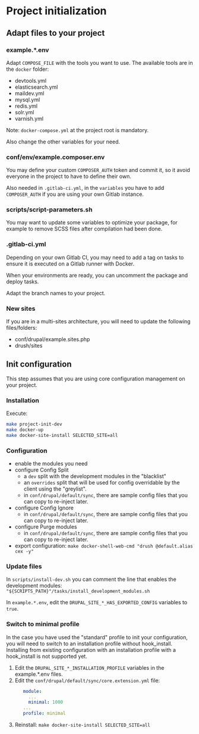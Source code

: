 # Project initialization

## Adapt files to your project

### example.*.env

Adapt `COMPOSE_FILE` with the tools you want to use. The available tools are in
the `docker` folder:
* devtools.yml
* elasticsearch.yml
* maildev.yml
* mysql.yml
* redis.yml
* solr.yml
* varnish.yml

Note: `docker-compose.yml` at the project root is mandatory.

Also change the other variables for your need.

### conf/env/example.composer.env

You may define your custom `COMPOSER_AUTH` token and commit it, so it avoid
everyone in the project to have to define their own.

Also needed in `.gitlab-ci.yml`, in the `variables` you have to add
`COMPOSER_AUTH` if you are using your own Gitlab instance.

### scripts/script-parameters.sh

You may want to update some variables to optimize your package, for example to
remove SCSS files after compilation had been done.

### .gitlab-ci.yml

Depending on your own Gitlab CI, you may need to add a tag on tasks to ensure
it is executed on a Gitlab runner with Docker.

When your environments are ready, you can uncomment the package and deploy tasks.

Adapt the branch names to your project.

### New sites

If you are in a multi-sites architecture, you will need to update the following
files/folders:
* conf/drupal/example.sites.php
* drush/sites

## Init configuration

This step assumes that you are using core configuration management on your
project.

### Installation
Execute:
```bash
make project-init-dev
make docker-up
make docker-site-install SELECTED_SITE=all
```

### Configuration

* enable the modules you need
* configure Config Split
  * a `dev` split with the development modules in the "blacklist"
  * an `overrides` split that will be used for config overridable by the client
    using the "greylist".
  * in `conf/drupal/default/sync`, there are sample config files that you can
    copy to re-inject later.
* configure Config Ignore
  * in `conf/drupal/default/sync`, there are sample config files that you can
    copy to re-inject later.
* configure Purge modules
  * in `conf/drupal/default/sync`, there are sample config files that you can
    copy to re-inject later.
* export configuration: `make docker-shell-web-cmd "drush @default.alias cex -y"`

### Update files

In `scripts/install-dev.sh` you can comment the line that enables the
development modules: `"${SCRIPTS_PATH}"/tasks/install_development_modules.sh`

In `example.*.env`, edit the `DRUPAL_SITE_*_HAS_EXPORTED_CONFIG` variables to
`true`.

### Switch to minimal profile

In the case you have used the "standard" profile to init your configuration, you
will need to switch to an installation profile without hook_install. Installing
from existing configuration with an installation profile with a hook_install is
not supported yet.

1. Edit the `DRUPAL_SITE_*_INSTALLATION_PROFILE` variables in the example.*.env
   files.
2. Edit the `conf/drupal/default/sync/core.extension.yml` file:
    ```yaml
       module:
         ...
         minimal: 1000
       ...
       profile: minimal
    ```
3. Reinstall: `make docker-site-install SELECTED_SITE=all`
